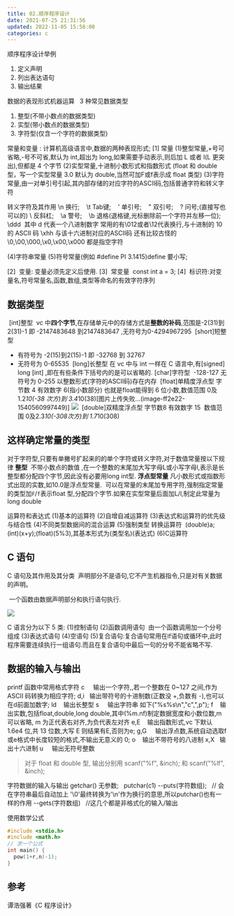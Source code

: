 ```yaml
---
title: 02.顺序程序设计
date: 2021-07-25 21:31:56
updated: 2022-11-05 15:58:00
categories: c
---
```


顺序程序设计举例

1. 定义声明
2. 列出表达语句
3. 输出结果

数据的表现形式机器运算  
3 种常见数据类型

1. 整型(不带小数点的数据类型)
2. 实型(带小数点的数据类型)
3. 字符型(仅含一个字符的数据类型)

常量和变量 :
计算机高级语言中,数据的两种表现形式;
[1] 常量
(1)整型常量,+号可省略,-号不可省,默认为 int,超出为 long,如果需要手动表示,则后加 L 或者 l(L 更突出),但都是 4 个字节
(2)实型常量,十进制小数形式和指数形式 (float 和 double型，写一个实型常量 3.0 默认为 double,当然可加F或f表示成 float 类型)
(3)字符常量,由一对单引号引起,其内部存储的对应字符的ASCII码,包括普通字符和转义字符

转义字符及其作用
\n 换行;    \t Tab键;    \' 单引号;    \" 双引号;    \? 问号;(直接写也可以的)
\\ 反斜杠;    \a 警号;    \b 退格(退格键,光标删除前一个字符并左移一位);
\ddd  其中 d 代表一个八进制数字 常用的有\012或者\12代表换行,与十进制的 10 的 ASCII 码
\xhh 与该十六进制对应的ASCII码
还有比较古怪的 \0,\00,\000,\x0,\x00,\x000 都是指空字符

(4)字符串常量
 (5)符号常量(例如 #define PI 3.1415)define 要小写;

[2]  变量: 变量必须先定义后使用.
[3]  常变量  const int a = 3;
[4]  标识符:对变量名,符号常量名,函数,数组,类型等命名的有效字符序列  

## 数据类型  

 [int]整型  vc 中**四个字节**,在存储单元中的存储方式是**整数的补码**,范围是-2(31)到2(31)-1 即 -2147483648 到2147483647 ,无符号为0-4294967295
 [short]短整型

* 有符号为 -2(15)到2(15)-1 即 -32768 到 32767
* 无符号为 0-65535
 [long]长整型 在 vc 中与 int 一样在 C 语言中,有[signed] long [int] ,即在有些条件下括号内的是可以省略的.
[char]字符型  -128-127 无符号为 0-255 以整数形式(字符的ASCII码)存在内存
 [float]单精度浮点型 字节数 4 有效数字 6(指小数部分) 也就是float能得到 6 位小数,数值范围 0及1.2*10(-38 次方)到 3.4*10(38)[图片上传失败...(image-ff2e22-1540560997449)]
![](https://upload-images.jianshu.io/upload_images/1662509-cb196b605cbe742f.png?imageMogr2/auto-orient/strip%7CimageView2/2/w/1240)
 [double]双精度浮点型 字节数8 有效数字 15  数值范围 0及2.3*10(-308次方)到 1.7*10(308)

## 这样确定常量的类型

对于字符型,只要有单撇号扩起来的的单个字符或转义字符,对于数值常量按以下规律
**整型**  不带小数点的数值 ,在一个整数的末尾加大写字母L或小写字母l,表示是长整型都分配四个字节,因此没有必要用long int型.
**浮点型常量** 凡小数形式或指数形式出现的实数,如10.0是浮点型常量.  可以在常量的末尾加专用字符,强制指定常量的类型加`F`/`f`表示float 型,分配四个字节.如果在实型常量后面加L/l,制定此常量为long double

运算符和表达式
(1)基本的运算符
(2)自增自减运算符
(3)表达式和运算符的优先级与结合性
(4)不同类型数据间的混合运算
(5)强制类型 转换运算符
 (double)a; (int)(x+y);(float)(5%3),其基本形式为(类型名)(表达式)
(6)C运算符

## C 语句

C 语句及其作用及其分类  声明部分不是语句,它不产生机器指令,只是对有关数据的声明。

 一个函数由数据声明部分和执行语句执行.

![](https://upload-images.jianshu.io/upload_images/1662509-6aa6bb6d57d533db.png?imageMogr2/auto-orient/strip%7CimageView2/2/w/1240)

C 语言分为以下 5 类:
(1)控制语句
(2)函数调用语句  由一个函数调用加一个分号组成
(3)表达式语句
(4)空语句
(5)复合语句:复合语句常用在if语句或循环中,此时程序需要连续执行一组语句.而且在复合语句中最后一句的分号不能省略不写.

## 数据的输入与输出

printf 函数中常用格式字符
c     输出一个字符,,若一个整数在 0~127 之间,作为 ASCII 码转换为相应字符;
d,i   输出带符号的十进制数(正数没 +,负数有 -),也可以在d前面加数字;
ld    输出长整型
s     输出字符串 如下("%s%s\n","c",",p");
f    输出实数,包括float,double,long double,其中(%m.nf)制定数据宽度和小数位数,m 可以省略, m 为正代表右对齐,为负代表左对齐
e,E    输出指数形式,vc 下默认 1.6e4 位,共 13 位数,大写 E 则结果有E,否则为e;
g,G     输出浮点数,系统自动选取f或e格式中长度较短的格式,不输出无意义的 0;
o    输出不带符号的八进制
x,X   输出十六进制
u     输出无符号整数

> 对于 float 和 double 型, 输出分别用 scanf("%f", &inch); 和 scanf("%lf", &inch);

字符数据的输入与输出
getchar() 无参数;   putchar(c1)
--puts(字符数组);   // 会在字符串最后自动加上 '\0'最终转换为'\n'作为换行的意思,所以putchar()也有一样的作用
--gets(字符数组)  
//这几个都是非格式化的输入/输出

使用数学公式

```c
#include <stdio.h>  
#include <math.h>
// 求一个公式
int main() {
  pow(1+r,n)-1);
}
```

## 参考

谭浩强著《C 程序设计》
